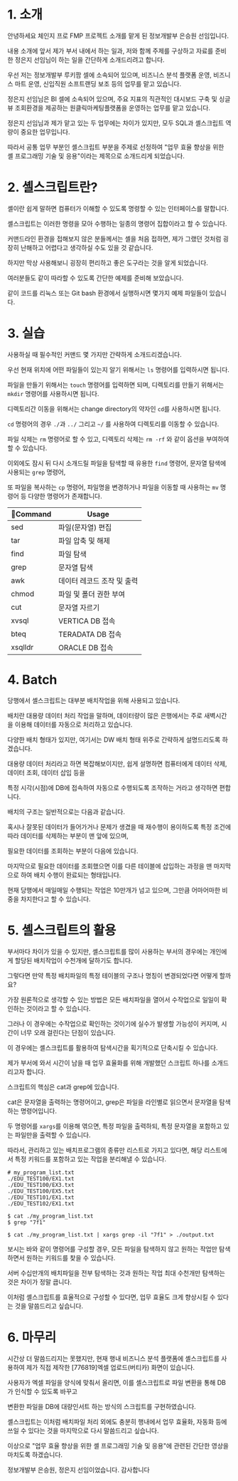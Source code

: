 # 1. 소개

안녕하세요 체인지 프로 FMP 프로젝트 소개를 맡게 된 정보개발부 은승원 선임입니다.

내용 소개에 앞서 제가 부서 내에서 하는 일과, 저와 함께 주제를 구상하고 자료를 준비한 정은지 선임님이 하는 일을 간단하게 소개드리려고 합니다.

우선 저는 정보개발부 루키팜 셀에  소속되어 있으며, 비즈니스 분석 플랫폼 운영, 비즈니스 마트 운영, 신입직원 소프트랜딩 보조 등의 업무를 맡고 있습니다.

정은지 선임님은 BI 셀에 소속되어 있으며, 주요 지표의 직관적인 대시보드 구축 및 싱글 뷰 조회환경을 제공하는 원클릭마케팅플랫폼을 운영하는 업무를 맡고 있습니다.

정은지 선임님과 제가 맡고 있는 두 업무에는 차이가 있지만, 모두 SQL과 셸스크립트 역량이 중요한 업무입니다.

따라서 공통 업무 부분인 셸스크립트 부분을 주제로 선정하여 "업무 효율 향상을 위한 셸 프로그래밍 기술 및 응용"이라는 제목으로 소개드리게 되었습니다.



# 2. 셸스크립트란?

셸이란 쉽게 말하면 컴퓨터가 이해할 수 있도록 명령할 수 있는 인터페이스를 말합니다.

셸스크립트는 이러한 명령을 모아 수행하는 일종의 명령어 집합이라고 할 수 있습니다.

커맨드라인 환경을 접해보지 않은 분들께서는 셸을 처음 접하면, 제가 그랬던 것처럼 굉장히 난해하고 어렵다고 생각하실 수도 있을 것 같습니다.

하지만 막상 사용해보니 굉장히 편리하고 좋은 도구라는 것을 알게 되었습니다.

여러분들도 같이 따라할 수 있도록 간단한 예제를 준비해 보았습니다.

같이 코드를 리눅스 또는 Git bash 환경에서 실행하시면 몇가지 예제 파일들이 있습니다.




# 3. 실습

사용하실 때 필수적인 커맨드 몇 가지만 간략하게 소개드리겠습니다.

우선 현재 위치에 어떤 파일들이 있는지 알기 위해서는 `ls` 명령어를 입력하시면 됩니다.

파일을 만들기 위해서는 `touch` 명령어를 입력하면 되며, 디렉토리를 만들기 위해서는 `mkdir` 명령어를 사용하시면 됩니다.

디렉토리간 이동을 위해서는 change directory의 약자인 `cd`를 사용하시면 됩니다.

`cd` 명령어의 경우 `./`과 `../` 그리고 `~/` 를 사용하여 디렉토리를 이동할 수 있습니다.

파일 삭제는 `rm` 명령어로 할 수 있고, 디렉토리 삭제는 `rm -rf` 와 같이 옵션을 부여하여 할 수 있습니다.

이외에도 잠시 뒤 다시 소개드릴 파일을 탐색할 때 유용한 `find` 명령어, 문자열 탐색에 사용되는 `grep` 명령어,

또 파일을 복사하는 `cp` 명령어, 파일명을 변경하거나 파일을 이동할 때 사용하는 `mv` 명령어 등 다양한 명령어가 존재합니다.

| Command | Usage                      |
| -------- | -------------------------- |
| sed      | 파일(문자열) 편집          |
| tar      | 파일 압축 및 해제          |
| find     | 파일 탐색                  |
| grep     | 문자열 탐색                |
| awk      | 데이터 레코드 조작 및 출력 |
| chmod    | 파일 및 폴더 권한 부여     |
| cut      | 문자열 자르기              |
| xvsql    | VERTICA DB 접속            |
| bteq     | TERADATA DB 접속           |
| xsqlldr  | ORACLE DB 접속             |


# 4. Batch

당행에서 셸스크립트는 대부분 배치작업을 위해 사용되고 있습니다.

배치란 대용량 데이터 처리 작업을 말하며, 데이터량이 많은 은행에서는 주로 새벽시간을 이용해 데이터를 자동으로 처리하고 있습니다.

다양한 배치 형태가 있지만, 여기서는 DW 배치 형태 위주로 간략하게 설명드리도록 하겠습니다.

대용량 데이터 처리라고 하면 복잡해보이지만, 쉽게 설명하면 컴퓨터에게 데이터 삭제, 데이터 조회, 데이터 삽입 등을

특정 시각(시점)에 DB에 접속하여 자동으로 수행되도록 조작하는 거라고 생각하면 편합니다.

배치의 구조는 일반적으로는 다음과 같습니다.

혹시나 잘못된 데이터가 들어가거나 문제가 생겼을 때 재수행이 용이하도록 특정 조건에 따라 데이터를 삭제하는 부분이 맨 앞에 있으며,

필요한 데이터를 조회하는 부분이 다음에 있습니다.

마지막으로 필요한 데이터를 조회했으면 이를 다른 테이블에 삽입하는 과정을 맨 마지막으로 하여 배치 수행이 완료되는 형태입니다.

현재 당행에서 매일매일 수행되는 작업은 10만개가 넘고 있으며, 그만큼 어마어마한 비중을 차지한다고 할 수 있습니다.



# 5. 셸스크립트의 활용

부서마다 차이가 있을 수 있지만, 셸스크립트를 많이 사용하는 부서의 경우에는 개인에게 할당된 배치작업이 수천개에 달하기도 합니다.

그렇다면 만약 특정 배치파일의 특정 테이블의 구조나 명칭이 변경되었다면 어떻게 할까요?

가장 원론적으로 생각할 수 있는 방법은 모든 배치파일을 열어서 수작업으로 일일이 확인하는 것이라고 할 수 있습니다.

그러나 이 경우에는 수작업으로 확인하는 것이기에 실수가 발생할 가능성이 커지며, 시간이 너무 오래 걸린다는 단점이 있습니다.

이 경우에는 셸스크립트를 활용하여 탐색시간을 획기적으로 단축시킬 수 있습니다.

제가 부서에 와서 시간이 남을 때 업무 효율화를 위해 개발했던 스크립트 하나를 소개드리고자 합니다.

스크립트의 핵심은 cat과 grep에 있습니다.

cat은 문자열을 출력하는 명령어이고, grep은 파일을 라인별로 읽으면서 문자열을 탐색하는 명령어입니다.

두 명령어를 `xargs`를 이용해 엮으면, 특정 파일을 출력하되, 특정 문자열을 포함하고 있는 파일만을 출력할 수 있습니다.

따라서, 관리하고 있는 배치프로그램의 종류만 리스트로 가지고 있다면, 해당 리스트에서 특정 키워드를 포함하고 있는 작업을 분리해낼 수 있습니다.

```shell
# my_program_list.txt
./EDU_TEST100/EX1.txt
./EDU_TEST100/EX3.txt
./EDU_TEST100/EX5.txt
./EDU_TEST101/EX1.txt
./EDU_TEST102/EX1.txt
```

```shell
$ cat ./my_program_list.txt
$ grep "7f1"

$ cat ./my_program_list.txt | xargs grep -il "7f1" > ./output.txt
```

보시는 바와 같이 명령어를 구성할 경우, 모든 파일을 탐색하지 않고 원하는 작업만 탐색하면서 원하는 키워드를 찾을 수 있습니다.

서버 수십만개의 배치파일을 전부 탐색하는 것과 원하는 작업 최대 수천개만 탐색하는 것은 차이가 정말 큽니다.

이처럼 셸스크립트를 효율적으로 구성할 수 있다면, 업무 효율도 크게 향상시킬 수 있다는 것을 말씀드리고 싶습니다.


# 6. 마무리

시간상 더 말씀드리지는 못했지만, 현재 행내 비즈니스 분석 플랫폼에 셸스크립트를 사용하여 제가 직접 제작한 [776819]엑셀 업로드(버티카) 화면이 있습니다.

사용자가 엑셀 파일을 양식에 맞춰서 올리면, 이를 셸스크립트로 파일 변환을 통해 DB가 인식할 수 있도록 바꾸고

변환한 파일을 DB에 대량인서트 하는 방식의 스크립트를 구현하였습니다.

셸스크립트는 이처럼 배치파일 처리 외에도 충분히 행내에서 업무 효율화, 자동화 등에 쓰일 수 있다는 것을 마지막으로 다시 말씀드리고 싶습니다.

이상으로 "업무 효율 향상을 위한 셸 프로그래밍 기술 및 응용"에 관련된 간단한 영상을 마치도록 하겠습니다.

정보개발부 은승원, 정은지 선임이었습니다. 감사합니다
